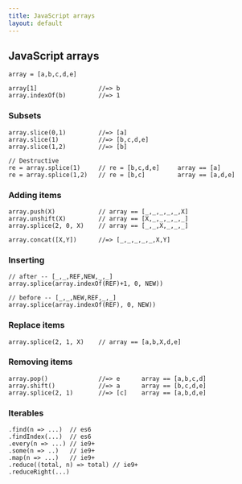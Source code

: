 ```yaml
---
title: JavaScript arrays
layout: default
---
```


## JavaScript arrays

    array = [a,b,c,d,e]

    array[1]                 //=> b
    array.indexOf(b)         //=> 1

### Subsets

    array.slice(0,1)         //=> [a]
    array.slice(1)           //=> [b,c,d,e]
    array.slice(1,2)         //=> [b] 

    // Destructive
    re = array.splice(1)     // re = [b,c,d,e]     array == [a]
    re = array.splice(1,2)   // re = [b,c]         array == [a,d,e]

### Adding items

    array.push(X)            // array == [_,_,_,_,_,X]
    array.unshift(X)         // array == [X,_,_,_,_,_]
    array.splice(2, 0, X)    // array == [_,_,X,_,_,_]

    array.concat([X,Y])      //=> [_,_,_,_,_,X,Y]

### Inserting
    // after -- [_,_,REF,NEW,_,_]
    array.splice(array.indexOf(REF)+1, 0, NEW))

    // before -- [_,_,NEW,REF,_,_]
    array.splice(array.indexOf(REF), 0, NEW))

### Replace items

    array.splice(2, 1, X)    // array == [a,b,X,d,e]

### Removing items

    array.pop()              //=> e      array == [a,b,c,d]
    array.shift()            //=> a      array == [b,c,d,e]
    array.splice(2, 1)       //=> [c]    array == [a,b,d,e]

### Iterables

    .find(n => ...)  // es6
    .findIndex(...)  // es6
    .every(n => ...) // ie9+
    .some(n => ..)   // ie9+
    .map(n => ...)   // ie9+
    .reduce((total, n) => total) // ie9+
    .reduceRight(...)






